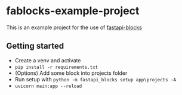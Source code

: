 # fablocks-example-project
This is an example project for the use of [fastapi-blocks](https://github.com/r3sbarra/fastapi-blocks) 

## Getting started

- Create a venv and activate
- `pip install -r requirements.txt`
- (Options) Add some block into projects folder
- Run setup with `python -m fastapi_blocks setup app\projects -A`
- `uvicorn main:app --reload`